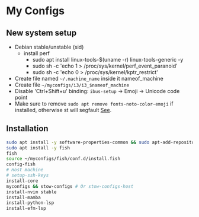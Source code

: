 # My Configs

## New system setup

- Debian stable/unstable (sid)
   - install perf
      - sudo apt install linux-tools-$(uname -r) linux-tools-generic -y
      - sudo sh -c 'echo 1 > /proc/sys/kernel/perf_event_paranoid'
      - sudo sh -c 'echo 0 > /proc/sys/kernel/kptr_restrict'
- Create file named `~/.machine_name` inside it nameof_machine
- Create file `~/myconfigs/i3/i3_$nameof_machine`
- Disable 'Ctrl+Shift+u' binding: `ibus-setup` -> Emoji -> Unicode code point
- Make sure to remove `sudo apt remove fonts-noto-color-emoji` if installed,
  otherwise st will segfault [See](https://git.suckless.org/st/file/FAQ.html#l168).

## Installation

```bash
sudo apt install -y software-properties-common && sudo apt-add-repository -y ppa:fish-shell/release-3
sudo apt install -y fish
fish
source ~/myconfigs/fish/conf.d/install.fish
config-fish
# Host machine
# setup-ssh-keys
install-core
myconfigs && stow-configs # Or stow-configs-host
install-nvim stable
install-mamba
install-python-lsp
install-efm-lsp
```
